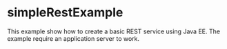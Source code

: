 # simpleRestExample

This example show how to create a basic REST service using Java EE.
The example require an application server to work.
